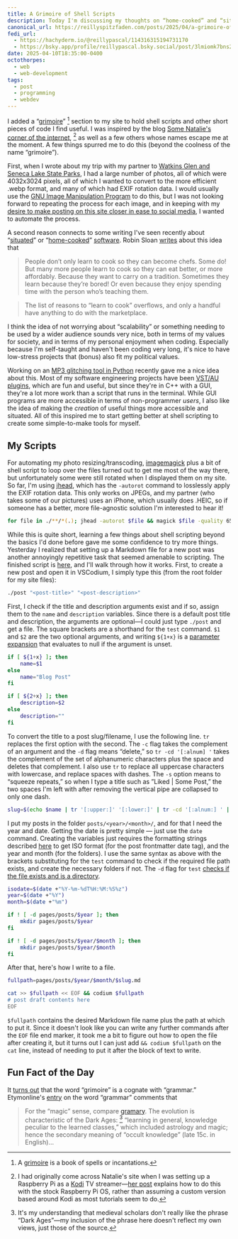 ```yaml
---
title: A Grimoire of Shell Scripts
description: Today I'm discussing my thoughts on “home-cooked” and “situated” software, and how that's inspired me to start a collection of useful script tools for myself.
canonical_url: https://reillyspitzfaden.com/posts/2025/04/a-grimoire-of-shell-scripts/
fedi_url: 
  - https://hachyderm.io/@reillypascal/114316315194731170
  - https://bsky.app/profile/reillypascal.bsky.social/post/3lmiomk7bns2h
date: 2025-04-10T18:35:00-0400
octothorpes:
  - web
  - web-development
tags:
  - post
  - programming
  - webdev
---
```


<link rel="stylesheet" type="text/css" href="/styles/code/prism-dracula.css" />
<link rel="stylesheet" type="text/css" href="/styles/code/code-tweaks.css" />

I added a “[grimoire](https://reillyspitzfaden.com/code/#grimoire)” [^1] section to my site to hold shell scripts and other short pieces of code I find useful. I was inspired by the blog [Some Natalie's corner of the internet](https://some-natalie.dev/), [^2] as well as a few others whose names escape me at the moment. A few things spurred me to do this (beyond the coolness of the name “grimoire”).

First, when I wrote about my trip with my partner to [Watkins Glen and Seneca Lake State Parks](/notes/2025/03/watkins-seneca-daytrip/), I had a large number of photos, all of which were 4032x3024 pixels, all of which I wanted to convert to the more efficient .webp format, and many of which had EXIF rotation data. I would usually use the [GNU Image Manipulation Program](https://www.gimp.org/) to do this, but I was not looking forward to repeating the process for each image, and in keeping with my [desire to make posting on this site closer in ease to social media](/posts/2024/11/ssgs-are-nice/), I wanted to automate the process.

A second reason connects to some writing I've seen recently about “[situated](https://web.archive.org/web/20050120085129/http://www.shirky.com/writings/situated_software.html)” or “[home-cooked](https://www.robinsloan.com/notes/home-cooked-app/)” [software](https://maggieappleton.com/home-cooked-software). Robin Sloan [writes](https://www.robinsloan.com/notes/home-cooked-app/) about this idea that

> People don’t only learn to cook so they can become chefs. Some do! But many more people learn to cook so they can eat better, or more affordably. Because they want to carry on a tradition. Sometimes they learn because they’re bored! Or even because they enjoy spending time with the person who’s teaching them.

> The list of reasons to “learn to cook” overflows, and only a handful have anything to do with the marketplace.

I think the idea of not worrying about “scalability” or something needing to be used by a wider audience sounds very nice, both in terms of my values for society, and in terms of my personal enjoyment when coding. Especially because I'm self-taught and haven't been coding very long, it's nice to have low-stress projects that (bonus) also fit my political values.

Working on an [MP3 glitching tool in Python](/posts/2025/04/databending-part-3/) recently gave me a nice idea about this. Most of my software engineering projects have been [VST/AU plugins](/code/#plugins), which are fun and useful, but since they're in C++ with a GUI, they're a lot more work than a script that runs in the terminal. While GUI programs are more accessible in terms of non-programmer *users*, I also like the idea of making the *creation* of useful things more accessible and situated. All of this inspired me to start getting better at shell scripting to create some simple-to-make tools for myself.

## My Scripts

For automating my photo resizing/transcoding, [imagemagick](https://imagemagick.org/index.php) plus a bit of shell script to loop over the files turned out to get me most of the way there, but unfortunately some were still rotated when I displayed them on my site. So far, I'm using [jhead](https://www.sentex.ca/~mwandel/jhead/), which has the `-autorot` command to losslessly apply the EXIF rotation data. This only works on JPEGs, and my partner (who takes some of our pictures) uses an iPhone, which usually does .HEIC, so if someone has a better, more file-agnostic solution I'm interested to hear it!

```sh
for file in ./**/*(.); jhead -autorot $file && magick $file -quality 65 -resize 35% ${file%.*}.webp
```

While this is quite short, learning a few things about shell scripting beyond the basics I'd done before gave me some confidence to try more things. Yesterday I realized that setting up a Markdown file for a new post was another annoyingly repetitive task that seemed amenable to scripting. The finished script is [here](https://github.com/reillypascal/personalsite-ssg/blob/main/post), and I'll walk through how it works. First, to create a new post and open it in VSCodium, I simply type this (from the root folder for my site files):

```sh
./post "<post-title>" "<post-description>"
```

First, I check if the title and description arguments exist and if so, assign them to the `name` and `description` variables. Since there is a default post title and description, the arguments are optional—I could just type `./post` and get a file. The square brackets are a shorthand for the `test` command. `$1` and `$2` are the two optional arguments, and writing `${1+x}` is a [parameter expansion](https://pubs.opengroup.org/onlinepubs/9699919799/utilities/V3_chap02.html#tag_18_06_02) that evaluates to null if the argument is unset. 

```sh
if [ ${1+x} ]; then
    name=$1
else
    name="Blog Post"
fi

if [ ${2+x} ]; then
    description=$2
else
    description=""
fi
```

To convert the title to a post slug/filename, I use the following line. `tr` replaces the first option with the second. The `-c` flag takes the complement of an argument and the `-d` flag means “delete,” so `tr -cd '[:alnum] '` takes the complement of the set of alphanumeric characters plus the space and deletes that complement. I also use `tr` to replace all uppercase characters with lowercase, and replace spaces with dashes. The `-s` option means to “squeeze repeats,” so when I type a title such as ”Liked | Some Post,” the two spaces I'm left with after removing the vertical pipe are collapsed to only one dash.

```sh
slug=$(echo $name | tr '[:upper:]' '[:lower:]' | tr -cd '[:alnum:] ' | tr -s " " "-")
```

I put my posts in the folder `posts/<year>/<month>/`, and for that I need the year and date. Getting the date is pretty simple — just use the `date` command. Creating the variables just requires the formatting strings described [here](https://ss64.com/bash/date.html) to get ISO format (for the post frontmatter date tag), and the year and month (for the folders). I use the same syntax as above with the brackets substituting for the `test` command to check if the required file path exists, and create the necessary folders if not. The `-d` flag for `test` [checks if the file exists and is a directory](https://www.man7.org/linux/man-pages/man1/test.1.html).

```sh
isodate=$(date +"%Y-%m-%dT%H:%M:%S%z")
year=$(date +"%Y")
month=$(date +"%m")

if ! [ -d pages/posts/$year ]; then
    mkdir pages/posts/$year
fi

if ! [ -d pages/posts/$year/$month ]; then
    mkdir pages/posts/$year/$month
fi
```

After that, here's how I write to a file.

```sh
fullpath=pages/posts/$year/$month/$slug.md

cat >> $fullpath << EOF && codium $fullpath
# post draft contents here
EOF
```

`$fullpath` contains the desired Markdown file name plus the path at which to put it. Since it doesn't look like you can write any further commands after the `EOF` file end marker, it took me a bit to figure out how to open the file after creating it, but it turns out I can just add `&& codium $fullpath` on the `cat` line, instead of needing to put it after the block of text to write.

## Fun Fact of the Day

It [turns out](https://www.etymonline.com/word/grimoire) that the word “grimoire” is a cognate with “grammar.” Etymonline's [entry](https://www.etymonline.com/word/grammar) on the word “grammar” comments that

> For the “magic” sense, compare [gramary](https://www.etymonline.com/word/gramary). The evolution is characteristic of the Dark Ages: [^3] “learning in general, knowledge peculiar to the learned classes,” which included astrology and magic; hence the secondary meaning of “occult knowledge” (late 15c. in English)…

[^1]: A [grimoire](https://en.wikipedia.org/wiki/Grimoire) is a book of spells or incantations.

[^2]: I had originally come across Natalie's site when I was setting up a Raspberry Pi as a [Kodi](https://kodi.tv/) TV streamer—[her post](https://some-natalie.dev/blog/kodi-setup/) explains how to do this with the stock Raspberry Pi OS, rather than assuming a custom version based around Kodi as most tutorials seem to do.

[^3]: It's my understanding that medieval scholars don't really like the phrase “Dark Ages”—my inclusion of the phrase here doesn't reflect my own views, just those of the source.
